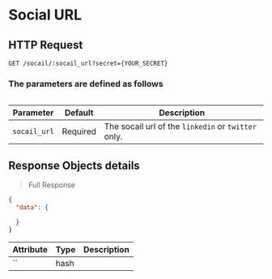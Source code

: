 # Social URL

## HTTP Request

`GET /socail/:socail_url?secret={YOUR_SECRET}`

### The parameters are defined as follows

```shell

```

| Parameter    | Default  | Description                                          |
| ------------ | -------- | ---------------------------------------------------- |
| `socail_url` | Required | The socail url  of the `linkedin` or `twitter` only. |

## Response  Objects details

> Full Response

```json
{
  "data": {

  }
}
```

| Attribute | Type | Description |
| --------- | ---- | ----------- |
| ``        | hash |
